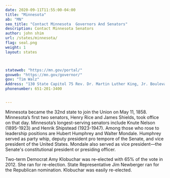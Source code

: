 ```yaml
---
date: 2020-09-11T11:55:00-04:00
title: "Minnesota"
ab: "MN"
seo_title: "Contact Minnesota  Governors And Senators"
description: Contact Minnesota Senators
author: john shim
url: /states/minnesota/
flag: seal.png
weight: 1
layout: states



stateweb: "https://mn.gov/portal/"
govweb: "https://mn.gov/governor/"
gov: "Tim Walz"
Address: "130 State Capitol 75 Rev. Dr. Martin Luther King, Jr. Boulevard St. Paul, MN 55155"
phonenumber: 651-201-3400


---
```


Minnesota became the 32nd state to join the Union on May 11, 1858. Minnesota’s first two senators, Henry Rice and James Shields, took office on that day. Minnesota’s longest-serving senators include Knute Nelson (1895-1923) and Henrik Shipstead (1923-1947). Among those who rose to leadership positions are Hubert Humphrey and Walter Mondale. Humphrey served as party whip, deputy president pro tempore of the Senate, and vice president of the United States. Mondale also served as vice president—the Senate's constitutional president or presiding officer.

Two-term Democrat Amy Klobuchar was re-elected with 65% of the vote in 2012. She ran for re-election.
State Representative Jim Newberger ran for the Republican nomination.
Klobuchar was easily re-elected.